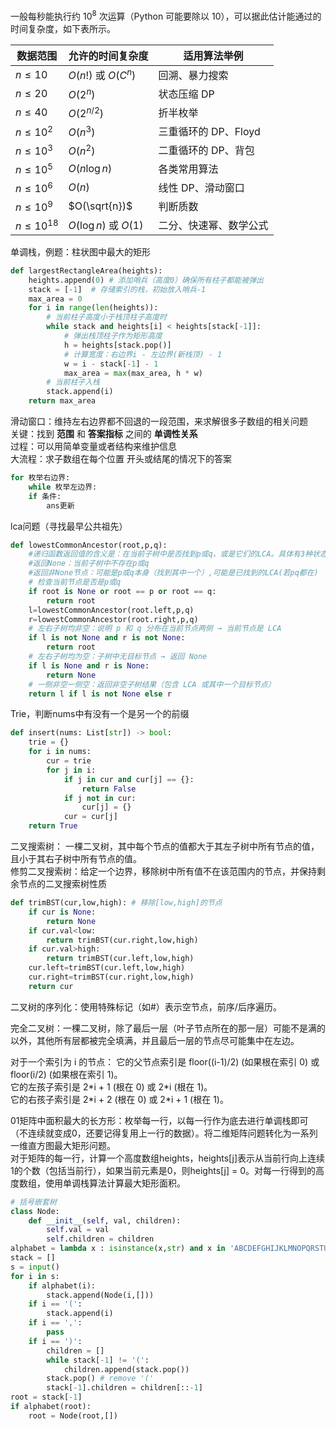 <script type="text/javascript" src="http://cdn.mathjax.org/mathjax/latest/MathJax.js?config=TeX-AMS-MML_HTMLorMML"></script>
<script type="text/x-mathjax-config"> MathJax.Hub.Config({ tex2jax: {inlineMath: [['$', '$']]}, messageStyle: "none" });</script>

一般每秒能执行约 $10^8$ 次运算（Python 可能要除以 10），可以据此估计能通过的时间复杂度，如下表所示。

| 数据范围         | 允许的时间复杂度        | 适用算法举例                     |
|------------------|------------------------|--------------------------------|
| $n \leq 10$      | $O(n!)$ 或 $O(C^n)$    | 回溯、暴力搜索                  |
| $n \leq 20$      | $O(2^n)$              | 状态压缩 DP                    |
| $n \leq 40$      | $O(2^{n/2})$          | 折半枚举                       |
| $n \leq 10^2$    | $O(n^3)$              | 三重循环的 DP、Floyd          |
| $n \leq 10^3$    | $O(n^2)$              | 二重循环的 DP、背包           |
| $n \leq 10^5$    | $O(n \log n)$         | 各类常用算法                   |
| $n \leq 10^6$    | $O(n)$                | 线性 DP、滑动窗口             |
| $n \leq 10^9$    | $O(\sqrt{n})$         | 判断质数                      |
| $n \leq 10^{18}$ | $O(\log n)$ 或 $O(1)$ | 二分、快速幂、数学公式         |

单调栈，例题：柱状图中最大的矩形
```python
def largestRectangleArea(heights):
    heights.append(0) # 添加哨兵（高度0）确保所有柱子都能被弹出
    stack = [-1]  # 存储索引的栈，初始放入哨兵-1
    max_area = 0
    for i in range(len(heights)):
        # 当前柱子高度小于栈顶柱子高度时
        while stack and heights[i] < heights[stack[-1]]:
            # 弹出栈顶柱子作为矩形高度
            h = heights[stack.pop()]
            # 计算宽度：右边界i - 左边界(新栈顶) - 1
            w = i - stack[-1] - 1
            max_area = max(max_area, h * w)
        # 当前柱子入栈
        stack.append(i)
    return max_area
```

滑动窗口：维持左右边界都不回退的一段范围，来求解很多子数组的相关问题  
关键：找到 **范围** 和 **答案指标** 之间的 **单调性关系**  
过程：可以用简单变量或者结构来维护信息  
大流程：求子数组在每个位置 开头或结尾的情况下的答案  
```python
for 枚举右边界:
	while 枚举左边界:
	if 条件:
		ans更新 
```

lca问题（寻找最早公共祖先）

```python
def lowestCommonAncestor(root,p,q):
    #递归函数返回值的含义是：​在当前子树中是否找到p或q，或是它们的LCA。具体有3种状态：
    #返回None：当前子树中不存在p或q
    #返回非None节点：可能是p或q本身（找到其中一个）,可能是已找到的LCA(若pq都在)
    # 检查当前节点是否是p或q
    if root is None or root == p or root == q:
        return root
    l=lowestCommonAncestor(root.left,p,q)
    r=lowestCommonAncestor(root.right,p,q)
    # 左右子树均非空​：说明 p 和 q 分布在当前节点两侧 → 当前节点是 LCA
    if l is not None and r is not None:
        return root
    # ​左右子树均为空​：子树中无目标节点 → 返回 None
    if l is None and r is None:
        return None
    # 一侧非空一侧空​：返回非空子树结果（包含 LCA 或其中一个目标节点）
    return l if l is not None else r
```

Trie，判断nums中有没有一个是另一个的前缀
```python
def insert(nums: List[str]) -> bool:
    trie = {}
    for i in nums:
        cur = trie
        for j in i:
            if j in cur and cur[j] == {}:
                return False
            if j not in cur:
                cur[j] = {}
            cur = cur[j]
    return True
```
二叉搜索树： 一棵二叉树，其中每个节点的值都大于其左子树中所有节点的值，且小于其右子树中所有节点的值。  
修剪二叉搜索树：给定一个边界，移除树中所有值不在该范围内的节点，并保持剩余节点的二叉搜索树性质

```python
def trimBST(cur,low,high): # 移除[low,high]的节点
    if cur is None:
        return None
    if cur.val<low:
        return trimBST(cur.right,low,high)
    if cur.val>high:
        return trimBST(cur.left,low,high)
    cur.left=trimBST(cur.left,low,high)
    cur.right=trimBST(cur.right,low,high)
    return cur
```

二叉树的序列化：使用特殊标记（如#）表示空节点，前序/后序遍历。

完全二叉树：一棵二叉树，除了最后一层（叶子节点所在的那一层）可能不是满的以外，其他所有层都被完全填满，并且最后一层的节点尽可能集中在左边。

对于一个索引为 i 的节点：
它的父节点索引是 floor((i-1)/2) (如果根在索引 0) 或 floor(i/2) (如果根在索引 1)。  
它的左孩子索引是 2\*i + 1 (根在 0) 或 2\*i (根在 1)。  
它的右孩子索引是 2\*i + 2 (根在 0) 或 2\*i + 1 (根在 1)。  

01矩阵中面积最大的长方形：枚举每一行，以每一行作为底去进行单调栈即可（不连续就变成0，还要记得复用上一行的数据）。将二维矩阵问题转化为一系列一维直方图最大矩形问题。  
对于矩阵的每一行，计算一个高度数组heights，heights[j]表示从当前行向上连续1的个数（包括当前行），如果当前元素是0，则heights[j] = 0。对每一行得到的高度数组，使用单调栈算法计算最大矩形面积。

```python
# 括号嵌套树
class Node:
    def __init__(self, val, children):
        self.val = val
        self.children = children
alphabet = lambda x : isinstance(x,str) and x in 'ABCDEFGHIJKLMNOPQRSTUVWXYZ'
stack = []
s = input()
for i in s:
    if alphabet(i):
        stack.append(Node(i,[]))
    if i == '(':
        stack.append(i)
    if i == ',':
        pass
    if i == ')':
        children = []
        while stack[-1] != '(':
            children.append(stack.pop())
        stack.pop() # remove '('
        stack[-1].children = children[::-1]
root = stack[-1]
if alphabet(root):
    root = Node(root,[])
```
